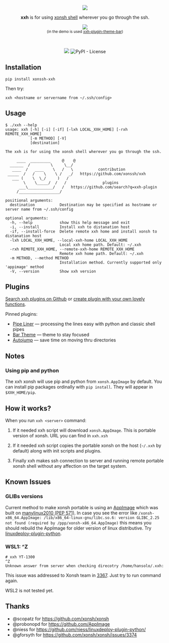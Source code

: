 <p align="center">
  <img src="https://avatars2.githubusercontent.com/u/57318034?s=60&v=4&"><br>
  <p align="center">
    <b>xxh</b> is for using <a href="https://xon.sh/">xonsh shell</a> wherever you go through the ssh.
  </p>
</p>
<p align="center">  
  <a href="https://asciinema.org/a/osSEzqnmH9pMYEZibNe2K7ZL7" target="_blank"><img src="https://asciinema.org/a/osSEzqnmH9pMYEZibNe2K7ZL7.svg"></a><br>
<sup>(in the demo is used <a href="https://github.com/xonssh/xxh-plugin-theme-bar">xxh-plugin-theme-bar</a>)</sup>
</p>
<br>
<p align="center">  
  <a href="https://pypi.org/project/xonssh-xxh/" target="_blank" alt="PyPI Latest Release"><img src="https://img.shields.io/pypi/v/xonssh-xxh.svg"></a>
 <img alt="PyPI - License" src="https://img.shields.io/pypi/l/xonssh-xxh">
  
</p>

## Installation
```
pip install xonssh-xxh
```
Then try:
```
xxh <hostname or servername from ~/.ssh/config>
```

## Usage
```
$ ./xxh --help                                                                                                                                                                                               
usage: xxh [-h] [-i] [-if] [-lxh LOCAL_XXH_HOME] [-rxh REMOTE_XXH_HOME]
           [-m METHOD] [-V]
           [destination]

The xxh is for using the xonsh shell wherever you go through the ssh. 

     ____  _________     @    @    
  ______  /         \     \__/     
   ____  /   ____    \   /   \           contribution
 _____  /   /    \    \ /   _/   https://github.com/xonssh/xxh   
   ___ (    \  \_/     )   /          
        \    \_____/  /   /                plugins            
      ___\___________/   /   https://github.com/search?q=xxh-plugin
     /__________________/       

positional arguments:
  destination           Destination may be specified as hostname or server name from ~/.ssh/config

optional arguments:
  -h, --help            show this help message and exit
  -i, --install         Install xxh to distanation host
  -if, --install-force  Delete remote xxh home and install xonsh to distanation host
  -lxh LOCAL_XXH_HOME, --local-xxh-home LOCAL_XXH_HOME
                        Local xxh home path. Default: ~/.xxh
  -rxh REMOTE_XXH_HOME, --remote-xxh-home REMOTE_XXH_HOME
                        Remote xxh home path. Default: ~/.xxh
  -m METHOD, --method METHOD
                        Installation method. Currently supported only 'appimage' method
  -V, --version         Show xxh version
```

## Plugins

[Search xxh plugins on Github](https://github.com/search?q=xxh-plugin&type=Repositories) or [create plugin with your own lovely functions](README.plugins.md).

Pinned plugins:

* [Pipe Liner](https://github.com/xonssh/xxh-plugin-pipe-liner) — processing the lines easy with python and classic shell pipes
* [Bar Theme](https://github.com/xonssh/xxh-plugin-theme-bar) — theme to stay focused
* [Autojump](https://github.com/xonssh/xxh-plugin-autojump) — save time on moving thru directories

## Notes

### Using pip and python

The xxh xonsh will use pip and python from `xonsh.AppImage` by default. You can install pip packages ordinally with `pip install`. They will appear in `$XXH_HOME/pip`.

## How it works?

When you run `xxh <server>` command:

1. If it needed xxh script will download `xonsh.AppImage`. This is portable version of xonsh. URL you can find in `xxh.xsh`

2. If it needed xxh script copies the portable xonsh on the host (`~/.xxh` by default) along with init scripts and plugins.

3. Finally xxh makes ssh connection to server and running remote portable xonsh shell without any affection on the target system.

## Known Issues

### GLIBs versions

Current method to make xonsh portable is using an [AppImage](https://appimage.org/) which was built on [manylinux2010 (PEP 571)](https://github.com/niess/linuxdeploy-plugin-python/issues/12). In case you see the error like ``/xonsh-x86_64.AppImage: /lib/x86_64-linux-gnu/libc.so.6: version GLIBC_2.25 not found (required by /ppp/xonsh-x86_64.AppImage)`` this means you should rebuild the AppImage for older version of linux distributive. Try [linuxdeploy-plugin-python](https://github.com/niess/linuxdeploy-plugin-python/).

### WSL1: ^Z

```
# xxh YT-1300
^Z
Unknown answer from server when checking direcotry /home/hansolo/.xxh:
```
This issue was addressed to Xonsh team in [3367](https://github.com/xonsh/xonsh/issues/3367). Just try to run command again.

WSL2 is not tested yet.

## Thanks
* @scopatz for https://github.com/xonsh/xonsh
* @probonopd for https://github.com/AppImage
* @niess for https://github.com/niess/linuxdeploy-plugin-python/
* @gforsyth for https://github.com/xonsh/xonsh/issues/3374
